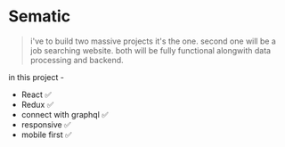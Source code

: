 # Sematic

> i've to build two massive projects
> it's the one.
> second one will be a job searching website.
> both will be fully functional alongwith data processing and backend.

in this project -
* React ✅
* Redux ✅
* connect with graphql ✅
* responsive ✅
* mobile first ✅
